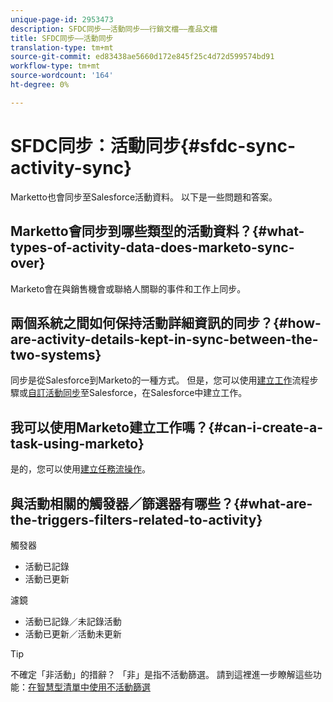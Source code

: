 ```yaml
---
unique-page-id: 2953473
description: SFDC同步——活動同步——行銷文檔——產品文檔
title: SFDC同步——活動同步
translation-type: tm+mt
source-git-commit: ed83438ae5660d172e845f25c4d72d599574bd91
workflow-type: tm+mt
source-wordcount: '164'
ht-degree: 0%

---
```



# SFDC同步：活動同步{#sfdc-sync-activity-sync}

Marketto也會同步至Salesforce活動資料。 以下是一些問題和答案。

## Marketto會同步到哪些類型的活動資料？{#what-types-of-activity-data-does-marketo-sync-over}

Marketo會在與銷售機會或聯絡人關聯的事件和工作上同步。

## 兩個系統之間如何保持活動詳細資訊的同步？{#how-are-activity-details-kept-in-sync-between-the-two-systems}

同步是從Salesforce到Marketo的一種方式。 但是，您可以使用[建立工作](/help/marketo/product-docs/core-marketo-concepts/smart-campaigns/salesforce-flow-actions/create-task.md)流程步驟或[自訂活動同步](/help/marketo/product-docs/crm-sync/salesforce-sync/setup/optional-steps/customize-activities-sync.md)至Salesforce，在Salesforce中建立工作。

## 我可以使用Marketo建立工作嗎？{#can-i-create-a-task-using-marketo}

是的，您可以使用[建立任務流操作](/help/marketo/product-docs/core-marketo-concepts/smart-campaigns/salesforce-flow-actions/create-task.md)。

## 與活動相關的觸發器／篩選器有哪些？{#what-are-the-triggers-filters-related-to-activity}

觸發器

* 活動已記錄
* 活動已更新

濾鏡

* 活動已記錄／未記錄活動
* 活動已更新／活動未更新

>[!TIP]
>
>不確定「非活動」的措辭？ 「非」是指不活動篩選。 請到這裡進一步瞭解這些功能：[在智慧型清單中使用不活動篩選](/help/marketo/product-docs/core-marketo-concepts/smart-lists-and-static-lists/using-smart-lists/use-inactivity-filters-in-a-smart-list.md)
